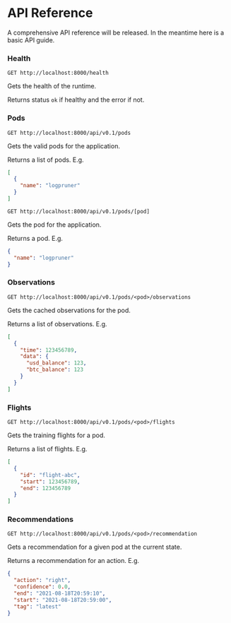 # API Reference

A comprehensive API reference will be released. In the meantime here is a basic API guide.

### Health

`GET http://localhost:8000/health`

Gets the health of the runtime.

Returns status `ok` if healthy and the error if not.

### Pods

`GET http://localhost:8000/api/v0.1/pods`

Gets the valid pods for the application.

Returns a list of pods. E.g.

```json
[
  {
    "name": "logpruner"
  }
]
```

`GET http://localhost:8000/api/v0.1/pods/[pod]`

Gets the pod for the application.

Returns a pod. E.g.

```json
{
  "name": "logpruner"
}
```

### Observations

`GET http://localhost:8000/api/v0.1/pods/<pod>/observations`

Gets the cached observations for the pod.

Returns a list of observations. E.g.

```json
[
  {
    "time": 123456789,
    "data": {
      "usd_balance": 123,
      "btc_balance": 123
    }
  }
]
```

### Flights

`GET http://localhost:8000/api/v0.1/pods/<pod>/flights`

Gets the training flights for a pod.

Returns a list of flights. E.g.

```json
[
  {
    "id": "flight-abc",
    "start": 123456789,
    "end": 123456789
  }
]
```

### Recommendations

`GET http://localhost:8000/api/v0.1/pods/<pod>/recommendation`

Gets a recommendation for a given pod at the current state.

Returns a recommendation for an action. E.g.

```json
{
  "action": "right",
  "confidence": 0.0,
  "end": "2021-08-18T20:59:10",
  "start": "2021-08-18T20:59:00",
  "tag": "latest"
}
```
